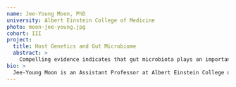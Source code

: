 ```yaml
---
name: Jee-Young Moon, PhD
university: Albert Einstein College of Medicine
photo: moon-jee-young.jpg
cohort: III
project:
  title: Host Genetics and Gut Microbiome
  abstract: >
    Compelling evidence indicates that gut microbiota plays an important role in human disease by modulating immune response, inflammation and metabolism. On the other hand, gut microbiota is also influenced by host genetics and disease status. To understand this complex interplay, the focus of our study is to identify the gut microbial features regulated by host genetics and further examine the circulating metabolites in the downstream of this regulation, using whole genome sequencing (WGS), fecal metagenomics, and blood metabolomics data.
bio: >
  Jee-Young Moon is an Assistant Professor at Albert Einstein College of Medicine. She received bachelor’s degrees in mathematics and biology from POSTECH in South Korea. She did her PhD in statistics at the University of Wisconsin – Madison as she was fascinated by the role of statistical models to enhance the understanding of biological mechanisms. She has extensive experience on GWAS, Mendelian randomization, and causal inference. She enjoys navigating through various omics data, and her current research focus is on understanding interrelationships between genomics, gut microbiota and metabolomics.
---
```

